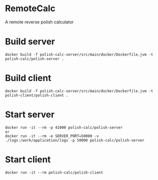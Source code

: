 # RemoteCalc
A remote reverse polish calculator


# Build server
```
docker build -f polish-calc-server/src/main/docker/Dockerfile.jvm -t polish-calc/polish-server .
```
# Build client
```
docker build -f polish-calc-server/src/main/docker/Dockerfile.jvm -t polish-client/polish-client .
```

# Start server
```
docker run -it --rm -p 41000 polish-calc/polish-server 
or
docker run -it --rm -e SERVER_PORT=50000 -v ./logs:/work/application/logs -p 50000 polish-calc/polish-server 
```

# Start client
```
docker run -it --rm polish-calc/polish-client 
```